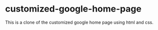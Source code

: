 # customized-google-home-page
This is a clone of the customized google home page using html and css.
